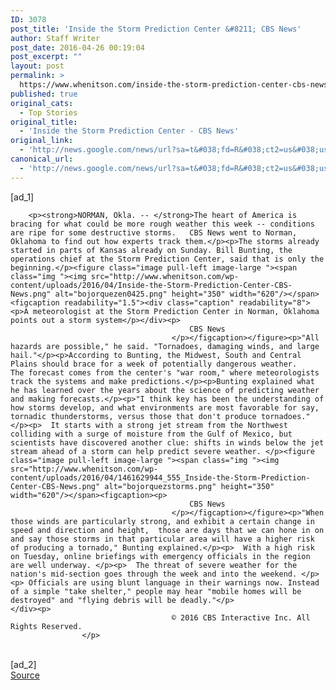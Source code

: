 ```yaml
---
ID: 3078
post_title: 'Inside the Storm Prediction Center &#8211; CBS News'
author: Staff Writer
post_date: 2016-04-26 00:19:04
post_excerpt: ""
layout: post
permalink: >
  https://www.whenitson.com/inside-the-storm-prediction-center-cbs-news/
published: true
original_cats:
  - Top Stories
original_title:
  - 'Inside the Storm Prediction Center - CBS News'
original_link:
  - 'http://news.google.com/news/url?sa=t&#038;fd=R&#038;ct2=us&#038;usg=AFQjCNGHMy88Nt-Izm1DIqspNbU4Hef2LQ&#038;clid=c3a7d30bb8a4878e06b80cf16b898331&#038;cid=52779092582298&#038;ei=9rMeV4DbNYSbhAGfzbPwAg&#038;url=http://www.cbsnews.com/news/inside-the-storm-prediction-center-norman-oklahoma/'
canonical_url:
  - 'http://news.google.com/news/url?sa=t&#038;fd=R&#038;ct2=us&#038;usg=AFQjCNGHMy88Nt-Izm1DIqspNbU4Hef2LQ&#038;clid=c3a7d30bb8a4878e06b80cf16b898331&#038;cid=52779092582298&#038;ei=9rMeV4DbNYSbhAGfzbPwAg&#038;url=http://www.cbsnews.com/news/inside-the-storm-prediction-center-norman-oklahoma/'
---
```

 [ad_1]
<br><div itemprop="articleBody" id="article-entry" readability="98.577878103837">

        
        <p><strong>NORMAN, Okla. -- </strong>The heart of America is bracing for what could be more rough weather this week -- conditions are ripe for some destructive storms.   CBS News went to Norman, Oklahoma to find out how experts track them.</p><p>The storms already started in parts of Kansas already on Sunday. Bill Bunting, the operations chief at the Storm Prediction Center, said that is only the beginning.</p><figure class="image pull-left image-large "><span class="img "><img src="http://www.whenitson.com/wp-content/uploads/2016/04/Inside-the-Storm-Prediction-Center-CBS-News.png" alt="bojorquezen0425.png" height="350" width="620"/></span><figcaption readability="1.5"><div class="caption" readability="8"><p>A meteorologist at the Storm Prediction Center in Norman, Oklahoma points out a storm system</p></div><p>
                                            CBS News
                                        </p></figcaption></figure><p>"All hazards are possible," he said. "Tornadoes, damaging winds, and large hail."</p><p>According to Bunting, the Midwest, South and Central Plains should brace for a week of potentially dangerous weather.    The forecast comes from the center's "war room," where meteorologists track the systems and make predictions.</p><p>Bunting explained what he has learned over the years about the science of predicting weather and making forecasts.</p><p>"I think key has been the understanding of how storms develop, and what environments are most favorable for say, tornadic thunderstorms, versus those that don't produce tornadoes."</p><p>  It starts with a strong jet stream from the Northwest colliding with a surge of moisture from the Gulf of Mexico, but scientists have discovered another clue: shifts in winds below the jet stream ahead of a storm can help predict severe weather. </p><figure class="image pull-left image-large "><span class="img "><img src="http://www.whenitson.com/wp-content/uploads/2016/04/1461629944_555_Inside-the-Storm-Prediction-Center-CBS-News.png" alt="bojorquezstorms.png" height="350" width="620"/></span><figcaption><p>
                                            CBS News
                                        </p></figcaption></figure><p>"When those winds are particularly strong, and exhibit a certain change in speed and direction and height,  those are days that we can hone in on and say those storms in that particular area will have a higher risk of producing a tornado," Bunting explained.</p><p>  With a high risk on Tuesday, online briefings with emergency officials in the region are well underway. </p><p>  The threat of severe weather for the nation's mid-section goes through the week and into the weekend. </p><p> Officials are using blunt language in their warnings now. Instead of a simple "take shelter," people may hear "mobile homes will be destroyed" and "flying debris will be deadly."</p>
    </div><p>
                                        © 2016 CBS Interactive Inc. All Rights Reserved. 
                    </p>
<br>[ad_2]
<br><a href="http://news.google.com/news/url?sa=t&#038;fd=R&#038;ct2=us&#038;usg=AFQjCNGHMy88Nt-Izm1DIqspNbU4Hef2LQ&#038;clid=c3a7d30bb8a4878e06b80cf16b898331&#038;cid=52779092582298&#038;ei=9rMeV4DbNYSbhAGfzbPwAg&#038;url=http://www.cbsnews.com/news/inside-the-storm-prediction-center-norman-oklahoma/">Source </a>
